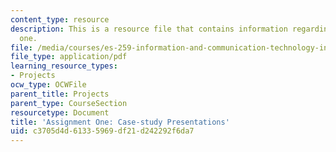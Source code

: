 ```yaml
---
content_type: resource
description: This is a resource file that contains information regarding assignment
  one.
file: /media/courses/es-259-information-and-communication-technology-in-africa-spring-2006/c3705d4d61335969df21d242292f6da7_MITES_259S06_Ass_one.pdf
file_type: application/pdf
learning_resource_types:
- Projects
ocw_type: OCWFile
parent_title: Projects
parent_type: CourseSection
resourcetype: Document
title: 'Assignment One: Case-study Presentations'
uid: c3705d4d-6133-5969-df21-d242292f6da7
---
```


